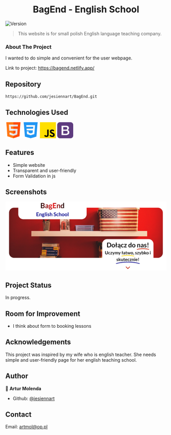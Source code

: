 <h1 align="center">BagEnd - English School</h1>
<p>
  <img alt="Version" src="https://img.shields.io/badge/version-1.0-blue.svg?cacheSeconds=2592000" />
</p>

> This website is for small polish English language teaching company.

### About The Project

I wanted to do simple and convenient for the user webpage. 

Link to project: https://bagend.netlify.app/

## Repository

```sh
https://github.com/jesiennart/BagEnd.git
```
## Technologies Used

<img src="./img/image.png" width="50" height="50">
<img src="./img/css-3.png" width="50" height="50">
<img src="./img/js.png" width="50" height="50">
<img src="./img/bootstrap.png" width="50" height="50">

## Features

<ul>
<li>Simple website</Li>
<li>Transparent and user-friendly</Li>
<li>Form Validation in js</Li>
</ul>

## Screenshots

<img src="./img/bg-hero.png" alt="picture of app">

## Project Status

In progress.

## Room for Improvement

<ul>
<li>I think about form to booking lessons</Li>
</ul>

## Acknowledgements

This project was inspired by my wife who is english teacher. She needs simple and user-friendly page for her english teaching school. 

## Author

👤 **Artur Molenda**

* Github: [@jesiennart](https://github.com/jesiennart)

## Contact

Email: artmol@op.pl

